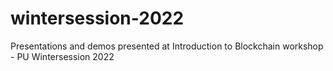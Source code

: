 # wintersession-2022
Presentations and demos presented at Introduction to Blockchain workshop - PU Wintersession 2022
